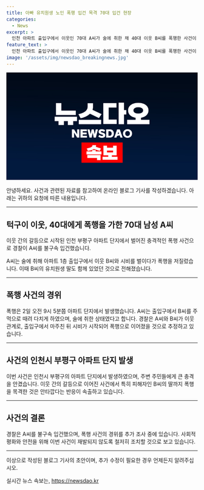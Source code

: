 ```yaml
---
title: 아빠 유치원생 노인 폭행 입건 목격 70대 입건 현장
categories:
  - News
excerpt: >
  인천 아파트 출입구에서 이웃인 70대 A씨가 술에 취한 채 40대 이웃 B씨를 폭행한 사건이 발생했습니다. B씨의 유치원생 딸이 옆에 있던 가운데 폭행이 있었고, A씨는 경찰에 붙잡혔습니다. 폭행 시비는 출입구에서 시작된 것으로 추정되며, A씨와 B씨는 같은 아파트 이웃 관계에 있다고 합니다. 
feature_text: >
  인천 아파트 출입구에서 이웃인 70대 A씨가 술에 취한 채 40대 이웃 B씨를 폭행한 사건이 발생했습니다. B씨의 유치원생 딸이 옆에 있던 가운데 폭행이 있었고, A씨는 경찰에 붙잡혔습니다. 폭행 시비는 출입구에서 시작된 것으로 추정되며, A씨와 B씨는 같은 아파트 이웃 관계에 있다고 합니다. 
image: '/assets/img/newsdao_breakingnews.jpg'
---
```


<p><img src="/assets/img/newsdao_breakingnews.jpg" alt="firstkoreanews 속보" /></p>

<p>안녕하세요. 사건과 관련된 자료를 참고하여 온라인 블로그 기사를 작성하겠습니다. 아래는 귀하의 요청에 따른 내용입니다.</p>

<hr />

<h2 data-ke-size="size26">턱구이 이웃, 40대에게 폭행을 가한 70대 남성 A씨</h2>

<p>이웃 간의 갈등으로 시작된 인천 부평구 아파트 단지에서 벌어진 충격적인 폭행 사건으로 경찰이 A씨를 불구속 입건했습니다.</p>

<p data-ke-size="size16">A씨는 술에 취해 아파트 1층 출입구에서 이웃 B씨와 시비를 벌이다가 폭행을 저질렀습니다. 이때 B씨의 유치원생 딸도 함께 있었던 것으로 전해졌습니다.</p>

<hr />

<h2 data-ke-size="size26">폭행 사건의 경위</h2>

<p data-ke-size="size16">폭행은 2일 오전 9시 5분쯤 아파트 단지에서 발생했습니다. A씨는 출입구에서 B씨를 주먹으로 때려 다치게 하였으며, 술에 취한 상태였다고 합니다. 경찰은 A씨와 B씨가 이웃 관계로, 출입구에서 마주친 뒤 시비가 시작되어 폭행으로 이어졌을 것으로 추정하고 있습니다.</p>

<hr />

<h2 data-ke-size="size26">사건의 인천시 부평구 아파트 단지 발생</h2>

<p data-ke-size="size16">이번 사건은 인천시 부평구의 아파트 단지에서 발생하였으며, 주변 주민들에게 큰 충격을 안겼습니다. 이웃 간의 갈등으로 이어진 사건에서 특히 피해자인 B씨의 딸까지 폭행을 목격한 것은 안타깝다는 반응이 속출하고 있습니다.</p>

<hr />

<h2 data-ke-size="size26">사건의 결론</h2>

<p data-ke-size="size16">경찰은 A씨를 불구속 입건했으며, 폭행 사건의 경위를 추가 조사 중에 있습니다. 사회적 평화와 안전을 위해 이번 사건이 재발되지 않도록 철저히 조치할 것으로 보고 있습니다.</p>

<hr />

<p>이상으로 작성된 블로그 기사의 초안이며, 추가 수정이 필요한 경우 언제든지 알려주십시오.</p>
실시간 뉴스 속보는, <a href="https://newsdao.kr" rel="dofollow">https://newsdao.kr</a>


